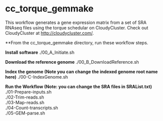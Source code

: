 # cc_torque_gemmake
This workflow generates a gene expression matrix from a set of SRA RNAseq files using the torque schedular on CloudyCluster.  Check out CloudyCluster at http://cloudycluster.com/.

**From the cc_torque_gemmake directory, run these workflow steps.

**Install software**
./00_A_Initiate.sh

**Download the reference genome**
./00_B_DownloadReference.sh

**Index the genome (Note you can change the indexed genome root name here)**
./00-C-IndexGenome.sh

**Run the Workflow (Note: you can change the SRA files in SRAList.txt)**
./01-Prepare-inputs.sh \
./02-Trim-reads.sh \
./03-Map-reads.sh \
./04-Count-transcripts.sh \
./05-GEM-parse.sh
